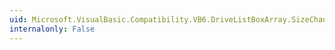 ```yaml
---
uid: Microsoft.VisualBasic.Compatibility.VB6.DriveListBoxArray.SizeChanged
internalonly: False
---
```

